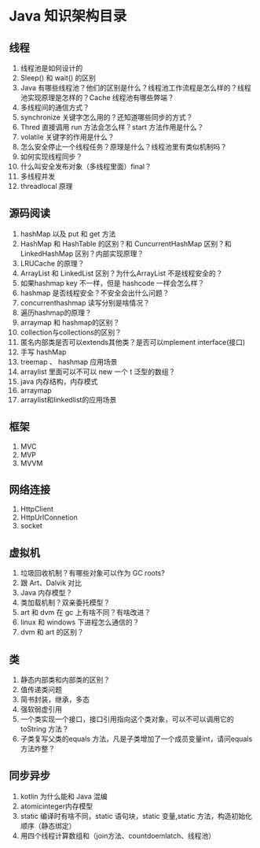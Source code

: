 # Java 知识架构目录

## 线程
1. 线程池是如何设计的
2. Sleep() 和 wait() 的区别
3. Java 有哪些线程池？他们的区别是什么？线程池工作流程是怎么样的？线程池实现原理是怎样的？Cache 线程池有哪些弊端？
4. 多线程间的通信方式？
5. synchronize 关键字怎么用的？还知道哪些同步的方式？
6. Thred 直接调用 run 方法会怎么样？start 方法作用是什么？
7. volatile 关键字的作用是什么？
8. 怎么安全停止一个线程任务？原理是什么？线程池里有类似机制吗？
9. 如何实现线程同步？
10. 什么叫安全发布对象（多线程里面）final？
11. 多线程并发
12. threadlocal 原理

## 源码阅读
1. hashMap 以及 put 和 get 方法
2. HashMap 和 HashTable 的区别？和 CuncurrentHashMap 区别？和 LinkedHashMap 区别？内部实现原理？
3. LRUCache 的原理？
4. ArrayList 和 LinkedList 区别？为什么ArrayList 不是线程安全的？
5. 如果hashmap key 不一样，但是 hashcode 一样会怎么样？
6. hashmap 是否线程安全？不安全会出什么问题？
7. concurrenthashmap 读写分别是啥情况？
8. 遍历hashmap的原理？
9. arraymap 和 hashmap的区别？
10. collection与collections的区别？
11. 匿名内部类是否可以extends其他类？是否可以mplement interface(接口)
12. 手写 hashMap
13. treemap 、 hashmap 应用场景
14. arraylist 里面可以不可以 new 一个 t 泛型的数组？
15. java 内存结构，内存模式
16. arraymap
17. arraylist和linkedlist的应用场景

## 框架
1. MVC
2. MVP
3. MVVM

## 网络连接
1. HttpClient
2. HttpUrlConnetion
3. socket

## 虚拟机
1. 垃圾回收机制？有哪些对象可以作为 GC roots?
2. 跟 Art、Dalvik 对比
3. Java 内存模型？
4. 类加载机制？双亲委托模型？
5. art 和 dvm 在 gc 上有啥不同？有啥改进？
6. linux 和 windows 下进程怎么通信的？
7. dvm 和 art 的区别？

## 类
1. 静态内部类和内部类的区别？
2. 值传递类问题
3. 简书封装，继承，多态
4. 强软弱虚引用
5. 一个类实现一个接口，接口引用指向这个类对象，可以不可以调用它的 toString 方法？
6. 子类复写父类的equals 方法，凡是子类增加了一个成员变量int，请问equals 方法咋整？


## 同步异步
1. kotlin 为什么能和 Java 混编
2. atomicinteger内存模型
3. static 编译时有啥不同，static 语句块，static 变量,static 方法，构造初始化顺序（静态绑定）
4. 用四个线程计算数组和（join方法、countdoemlatch、线程池）







